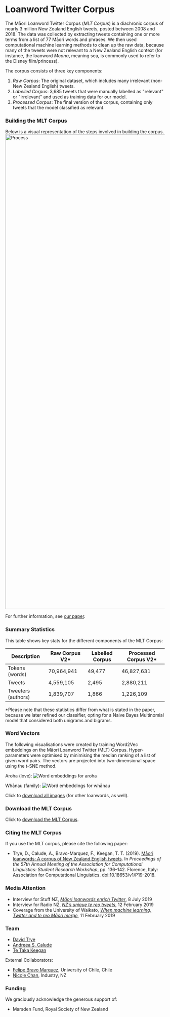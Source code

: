 # Loanword Twitter Corpus
The Māori Loanword Twitter Corpus (<i>MLT Corpus</i>) is a diachronic corpus of nearly 3 million New Zealand English tweets, posted between 2008 and 2018. The data was collected by extracting tweets containing one or more terms from a list of 77 Māori words and phrases. We then used computational machine learning methods to clean up the raw data, because many of the tweets were not relevant to a New Zealand English context (for instance, the loanword <i>Moana</i>, meaning sea, is commonly used to refer to the Disney film/princess).

The corpus consists of three key components:

1. <i>Raw Corpus</i>: The original dataset, which includes many irrelevant (non-New Zealand English) tweets.
2. <i>Labelled Corpus</i>: 3,685 tweets that were manually labelled as "relevant" or "irrelevant" and used as training data for our model.
3. <i>Processed Corpus</i>: The final version of the corpus, containing only tweets that the model classified as relevant.

### Building the MLT Corpus
Below is a visual representation of the steps involved in building the corpus.
<img src="../pics/Process2.png" alt="Process" width="1500"/>

For further information, see [our paper](https://www.aclweb.org/anthology/P19-2018/). 

### Summary Statistics
This table shows key stats for the different components of the MLT Corpus:

| Description          |Raw Corpus V2*| Labelled Corpus | Processed Corpus V2*|
| ---------------------|--------------|-----------------|---------------------| 
| Tokens (words)       | 70,964,941   |49,477           | 46,827,631          | 
| Tweets               | 4,559,105    | 2,495           | 2,880,211           |
| Tweeters (authors)   | 1,839,707    | 1,866           | 1,226,109           |

\*Please note that these statistics differ from what is stated in the paper, because we later refined our classifier, opting for a Naive Bayes Multinomial model that considered both unigrams and bigrams. 

### Word Vectors  
The following visualisations were created by training Word2Vec embeddings on the Māori Loanword Twitter (MLT) Corpus. Hyper-parameters were optimised by minimising the median ranking of a list of given word pairs. The vectors are projected into two-dimensional space using the t-SNE method. 

Aroha (love):
<img src="../pics/aroha_tsne.png" alt="Word embeddings for aroha"/>

Whānau (family):
<img src="../pics/whanau_tsne.png" alt="Word embeddings for whānau"/>

Click to <a href="../pics/word_vectors.zip">download all images</a> (for other loanwords, as well).

### Download the MLT Corpus
Click to <a href="../pics/mlt-v2.zip">download the MLT Corpus</a>.

### Citing the MLT Corpus
If you use the MLT corpus, please cite the following paper:

- Trye, D., Calude, A., Bravo-Marquez, F., Keegan, T. T. (2019). [Māori loanwords: A corpus of New Zealand English tweets](https://www.aclweb.org/anthology/P19-2018/). In <i>Proceedings of the 57th Annual Meeting of the Association for Computational Linguistics: Student Research Workshop</i>, pp. 136–142. Florence, Italy: Association for Computational Linguistics. doi:10.18653/v1/P19-2018. 

### Media Attention

- Interview for Stuff NZ, [*Māori loanwords enrich Twitter*](https://www.stuff.co.nz/science/113958987/mori-loanwords-enrich-twitter), 8 July 2019
- Interview for Radio NZ, [*NZ’s unique te reo tweets*](https://www.radionz.co.nz/news/te-manu-korihi/382254/nz-s-unique-te-reo-tweets), 12 February 2019
- Coverage from the University of Waikato, [*When machine learning, Twitter and te reo Māori merge*](https://www.waikato.ac.nz/news-opinion/media/2019/when-machine-learning-twitter-and-te-reo-maori-merge), 11 February 2019

### Team

- [David Trye](https://www.cs.waikato.ac.nz/~dgt12/)
- [Andreea S. Calude](https://www.calude.net/andreea/)
- [Te Taka Keegan](https://www.cms.waikato.ac.nz/people/tetaka)

External Collaborators:

- [Felipe Bravo Marquez](https://felipebravom.com/), University of Chile, Chile
- [Nicole Chan](https://www.linkedin.com/in/hi-nicole-chan), Industry, NZ

### Funding

We graciously acknowledge the generous support of:

- Marsden Fund, Royal Society of New Zealand
